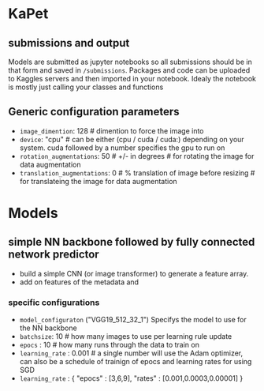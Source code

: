 # KaPet

## submissions and output
Models are submitted as jupyter notebooks so all submissions should be in that form and saved in `/submissions`. 
Packages and code can be uploaded to Kaggles servers and then imported in your notebook.
Idealy the notebook is mostly just calling your classes and functions

## Generic configuration parameters
- `image_dimention`: 128 # dimention to force the image into
- `device`: "cpu"  # can be either (cpu / cuda / cuda:) depending on your system. cuda followed by a number specifies the gpu to run on
- `rotation_augmentations`: 50  # +/- in degrees # for rotating the image for data augmentation
- `translation_augmentations`: 0  # % translation of image before resizing # for translateing the image for data augmentation
  
# Models

## simple NN backbone followed by fully connected network predictor
- build a simple CNN (or image transformer) to generate a feature array. 
- add on features of the metadata and 


### specific configurations
- `model_configuraton` ("VGG19_512_32_1") Specifys the model to use for the NN backbone
- `batchsize`: 10 # how many images to use per learning rule update
- `epocs` : 10 # how many runs through the data to train on
- `learning_rate` : 0.001 # a single number will use the Adam optimizer, 
  can also be a schedule of trainign of epocs and learning rates for using SGD
- `learning_rate` : {
      "epocs" : [3,6,9],
      "rates" : [0.001,0.0003,0.00001]
  }
  
